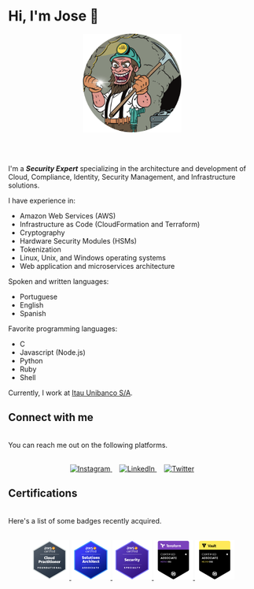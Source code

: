 # Hi, I'm Jose 👋

<p align="center">
  <a href="https://mineiro.dev">
    <img width="200" src="assets/images/mineiro.png" alt="Mineiro" />
  </a>
</p>
<br/>
<br/>

I'm a ***Security Expert*** specializing in the architecture and development of Cloud, Compliance, Identity, Security Management, and Infrastructure solutions.

I have experience in:

- Amazon Web Services (AWS)
- Infrastructure as Code (CloudFormation and Terraform)
- Cryptography
- Hardware Security Modules (HSMs)
- Tokenization
- Linux, Unix, and Windows operating systems
- Web application and microservices architecture

Spoken and written languages:

- Portuguese
- English
- Spanish

Favorite programming languages:

- C
- Javascript (Node.js)
- Python
- Ruby
- Shell 

Currently, I work at [Itau Unibanco S/A](https://www.itau.com.br).
 

## Connect with me
<br/>
You can reach me out on the following platforms.
<br/>
<br/>
<p align="center">
  <a href="https://www.instagram.com/jribeironetto/" target="_blank" style="margin-right: 15px">
    <picture>
      <source media="(prefers-color-scheme: dark)" srcset="https://res.cloudinary.com/jnetto/image/upload/v1654178152/mineiro/assets/images/social/social-instagram.png">
      <source media="(prefers-color-scheme: light)" srcset="https://res.cloudinary.com/jnetto/image/upload/v1654178152/mineiro/assets/images/social/social-instagram-stone.png">
      <img alt="Instagram" src="https://res.cloudinary.com/jnetto/image/upload/v1654178152/mineiro/assets/images/social/social-instagram.png" width="60" />
    </picture>
  </a>
  <a href="https://www.linkedin.com/in/jribeironetto/" target="_blank" style="margin-right: 15px">
    <picture>
      <source media="(prefers-color-scheme: dark)" srcset="https://res.cloudinary.com/jnetto/image/upload/v1654178152/mineiro/assets/images/social/social-linkedin.png">
      <source media="(prefers-color-scheme: light)" srcset="https://res.cloudinary.com/jnetto/image/upload/v1654178152/mineiro/assets/images/social/social-linkedin-stone.png">
      <img alt="LinkedIn" src="https://res.cloudinary.com/jnetto/image/upload/v1654178152/mineiro/assets/images/social/social-linkedin-stone.png" width="60" />
    </picture>
  </a>
  <a href="https://twitter.com/jribeironetto" target="_blank">
    <picture>
      <source media="(prefers-color-scheme: dark)" srcset="https://res.cloudinary.com/jnetto/image/upload/v1654178152/mineiro/assets/images/social/social-twitter.png">
      <source media="(prefers-color-scheme: light)" srcset="https://res.cloudinary.com/jnetto/image/upload/v1654178152/mineiro/assets/images/social/social-twitter-stone.png">
      <img alt="Twitter" src="https://res.cloudinary.com/jnetto/image/upload/v1654178152/mineiro/assets/images/social/social-twitter-stone.png" width="60" />
    </picture>
  </a>
</p>


## Certifications
<br/>
Here's a list of some badges recently acquired.
<br/>
<br/>
<p align="center">
  <a href="https://www.credly.com/badges/a6685964-2885-4ffc-99bf-6f02a7c783a3/public_url" target="_blank">
    <img src="assets/images/certifications/badges/aws-certified-cloud-practitioner.png" width="80" alt="AWS Certified Cloud Practitioner" />
  </a>
  <a href="https://www.credly.com/badges/1899bea2-baba-4961-aba6-aadabcf4310a/public_url" target="_blank">
    <img src="assets/images/certifications/badges/aws-certified-solutions-architect-associate.png" width="80" alt="AWS Certified Solutions Architect – Associate" />
  </a>
  <a href="https://www.credly.com/badges/edd0a5ec-e6fd-4ec5-a07e-c1c2c4c348c0/public_url" target="_blank">
    <img src="assets/images/certifications/badges/aws-certified-security-specialty.png" width="80" alt="AWS Certified Security – Specialty" />
  </a>
  <a href="https://www.credly.com/badges/ca1b9b3d-7eb7-4fa2-837e-57f06e74367d/public_url" target="_blank">
    <img src="assets/images/certifications/badges/hashicorp-certified-terraform-associate.png" width="80" alt="HashiCorp Certified: Terraform Associate" />
  </a>
  <a href="https://www.credly.com/badges/05f60ed3-eaf9-4fe2-ba5f-a76a8f86f451/public_url" target="_blank">
    <img src="assets/images/certifications/badges/hashicorp-certified-vault-associate.png" width="80" alt="HashiCorp Certified: Vault Associate" />
  </a>
</p>

